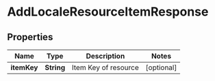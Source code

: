 

# AddLocaleResourceItemResponse


## Properties

| Name | Type | Description | Notes |
|------------ | ------------- | ------------- | -------------|
|**itemKey** | **String** | Item Key of resource |  [optional] |



